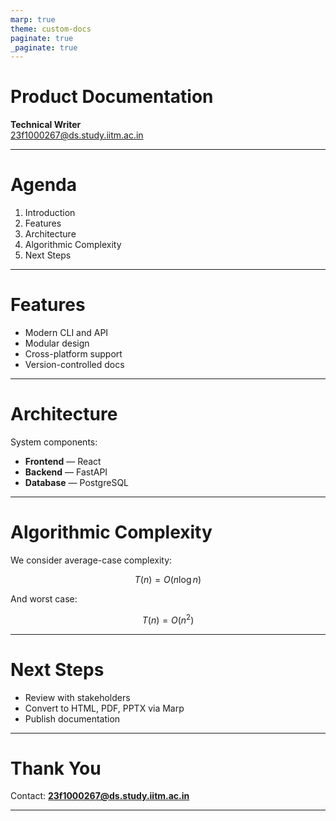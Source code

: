 ```yaml
---
marp: true
theme: custom-docs
paginate: true
_paginate: true
---
```


<!--
theme: custom-docs
class: lead
-->

# Product Documentation

**Technical Writer**  
23f1000267@ds.study.iitm.ac.in

---

# Agenda

1. Introduction
2. Features
3. Architecture
4. Algorithmic Complexity
5. Next Steps

---

# Features

- Modern CLI and API
- Modular design
- Cross-platform support
- Version-controlled docs

---

<!-- backgroundImage: url('https://images.unsplash.com/photo-1526378722484-cc5c510f0ebe?auto=format&fit=crop&w=1600&q=80') -->

# Architecture

System components:

- **Frontend** — React
- **Backend** — FastAPI
- **Database** — PostgreSQL

---

# Algorithmic Complexity

We consider average-case complexity:

$$
T(n) = O(n \log n)
$$

And worst case:

$$
T(n) = O(n^2)
$$

---

# Next Steps

- Review with stakeholders
- Convert to HTML, PDF, PPTX via Marp
- Publish documentation

---

# Thank You

Contact: **23f1000267@ds.study.iitm.ac.in**

---

<!-- Custom Theme -->
<style>
section.lead h1 {
  color: #004aad;
  font-size: 2.6em;
  text-shadow: 1px 1px 4px rgba(0,0,0,0.2);
}

section h1, section h2, section h3 {
  font-family: 'Segoe UI', sans-serif;
  color: #002b36;
}

section {
  background-color: #fdfdfd;
  color: #073642;
}

footer {
  font-size: 0.7em;
  text-align: right;
  color: #586e75;
}
</style>
